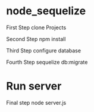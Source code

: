 # node_sequelize

First Step clone Projects

Second Step npm install  

Third Step  configure database

Fourth Step sequelize db:migrate 

# Run server

Final step node server.js
